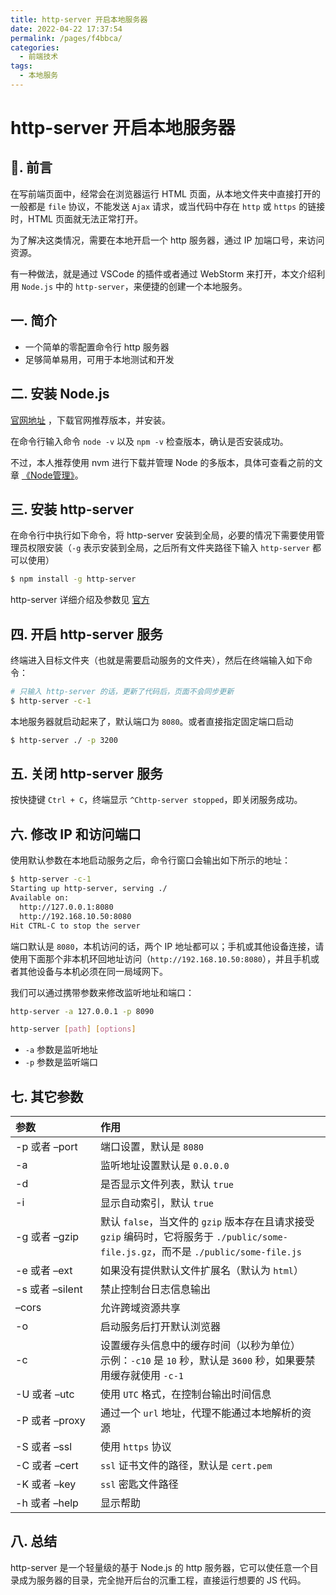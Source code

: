 ```yaml
---
title: http-server 开启本地服务器
date: 2022-04-22 17:37:54
permalink: /pages/f4bbca/
categories:
  - 前端技术
tags:
  - 本地服务
---
```


# http-server 开启本地服务器

## 📖. 前言

在写前端页面中，经常会在浏览器运行 HTML 页面，从本地文件夹中直接打开的一般都是 `file` 协议，不能发送 `Ajax` 请求，或当代码中存在 `http` 或 `https` 的链接时，HTML 页面就无法正常打开。

为了解决这类情况，需要在本地开启一个 http 服务器，通过 IP 加端口号，来访问资源。

有一种做法，就是通过 VSCode 的插件或者通过 WebStorm 来打开，本文介绍利用 `Node.js` 中的 `http-server`，来便捷的创建一个本地服务。

## 一. 简介

- 一个简单的零配置命令行 http 服务器
- 足够简单易用，可用于本地测试和开发

## 二. 安装 Node.js

[官网地址](https://nodejs.org/en/) ，下载官网推荐版本，并安装。

在命令行输入命令 `node -v` 以及 `npm -v` 检查版本，确认是否安装成功。

不过，本人推荐使用 nvm 进行下载并管理 Node 的多版本，具体可查看之前的文章 [《Node管理》](02.NVM管理多版本Node.md)。

## 三. 安装 http-server

在命令行中执行如下命令，将 http-server 安装到全局，必要的情况下需要使用管理员权限安装（`-g` 表示安装到全局，之后所有文件夹路径下输入 `http-server` 都可以使用）

```bash
$ npm install -g http-server
```

http-server 详细介绍及参数见 [官方](https://www.npmjs.com/package/http-server)

## 四. 开启 http-server 服务

终端进入目标文件夹（也就是需要启动服务的文件夹），然后在终端输入如下命令：

```bash
# 只输入 http-server 的话，更新了代码后，页面不会同步更新
$ http-server -c-1
```

本地服务器就启动起来了，默认端口为 `8080`。或者直接指定固定端口启动

```bash
$ http-server ./ -p 3200
```

## 五. 关闭 http-server 服务

按快捷键 `Ctrl + C`，终端显示 `^Chttp-server stopped`，即关闭服务成功。

## 六. 修改 IP 和访问端口

使用默认参数在本地启动服务之后，命令行窗口会输出如下所示的地址：

```bash
$ http-server -c-1
Starting up http-server, serving ./
Available on:
  http://127.0.0.1:8080
  http://192.168.10.50:8080
Hit CTRL-C to stop the server
```

端口默认是 `8080`，本机访问的话，两个 IP 地址都可以；手机或其他设备连接，请使用下面那个非本机环回地址访问（`http://192.168.10.50:8080`），并且手机或者其他设备与本机必须在同一局域网下。

我们可以通过携带参数来修改监听地址和端口：

```bash
http-server -a 127.0.0.1 -p 8090
```

```bash
http-server [path] [options]
```

- `-a` 参数是监听地址
- `-p` 参数是监听端口

## 七. 其它参数

| <div style="width: 120px;">参数</div> | 作用                                                                                                                        |
|:-------------------------------------|:---------------------------------------------------------------------------------------------------------------------------|
| -p 或者 –port                         | 端口设置，默认是 `8080`                                                                                                       |
| -a                                   | 监听地址设置默认是 `0.0.0.0`                                                                                                   |
| -d                                   | 是否显示文件列表，默认 `true`                                                                                                  |
| -i                                   | 显示自动索引，默认 `true`                                                                                                      |
| -g 或者 –gzip                         | 默认 `false`，当文件的 `gzip` 版本存在且请求接受 `gzip` 编码时，它将服务于 `./public/some-file.js.gz`，而不是 `./public/some-file.js` |
| -e 或者 –ext                          | 如果没有提供默认文件扩展名（默认为 `html`）                                                                                       |
| -s 或者 –silent                       | 禁止控制台日志信息输出                                                                                                         |
| –cors                                | 允许跨域资源共享                                                                                                              |
| -o                                   | 启动服务后打开默认浏览器                                                                                                        |
| -c                                   | 设置缓存头信息中的缓存时间（以秒为单位）<br/>示例：`-c10` 是 `10` 秒，默认是 `3600` 秒，如果要禁用缓存就使用 `-c-1`                        |
| -U 或者 –utc                          | 使用 `UTC` 格式，在控制台输出时间信息                                                                                            |
| -P 或者 –proxy                        | 通过一个 `url` 地址，代理不能通过本地解析的资源                                                                                    |
| -S 或者 –ssl                          | 使用 `https` 协议                                                                                                            |
| -C 或者 –cert                         | `ssl` 证书文件的路径，默认是 `cert.pem`                                                                                        |
| -K 或者 –key                          | `ssl` 密匙文件路径                                                                                                           |
| -h 或者 –help                         | 显示帮助                                                                                                                     |

## 八. 总结

http-server 是一个轻量级的基于 Node.js 的 http 服务器，它可以使任意一个目录成为服务器的目录，完全抛开后台的沉重工程，直接运行想要的 JS 代码。
